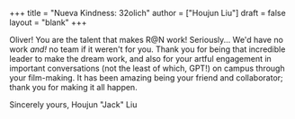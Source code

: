 +++
title = "Nueva Kindness: 32olich"
author = ["Houjun Liu"]
draft = false
layout = "blank"
+++

Oliver!
You are the talent that makes R@N work! Seriously... We'd have no work _and!_ no team if it weren't for you. Thank you for being that incredible leader to make the dream work, and also for your artful engagement in important conversations (not the least of which, GPT!) on campus through your film-making. It has been amazing being your friend and collaborator; thank you for making it all happen.

Sincerely yours,
Houjun "Jack" Liu
